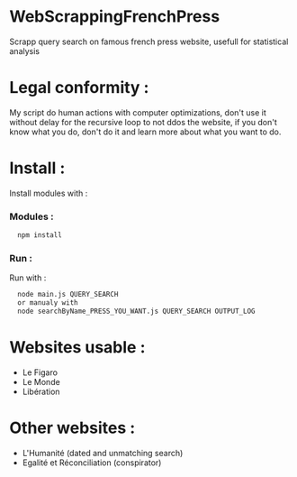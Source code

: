 # WebScrappingFrenchPress
Scrapp query search on famous french press website, usefull for statistical analysis

# Legal conformity :
My script do human actions with computer optimizations, don't use it without delay for the recursive loop to not ddos the website, if you don't know what you do, don't do it and learn more about what you want to do.

# Install :

Install modules with :
### Modules :
```bash
  npm install
``` 

### Run :
Run with :
```bash
  node main.js QUERY_SEARCH
  or manualy with
  node searchByName_PRESS_YOU_WANT.js QUERY_SEARCH OUTPUT_LOG
``` 


# Websites usable :
- Le Figaro
- Le Monde
- Libération


# Other websites :
- L'Humanité (dated and unmatching search) 
- Egalité et Réconciliation (conspirator)
